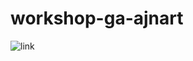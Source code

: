 # workshop-ga-ajnart
![link](https://github.com/ajnart/workshop-ga-ajnart/workflows/C++%CI/badge.svg)
